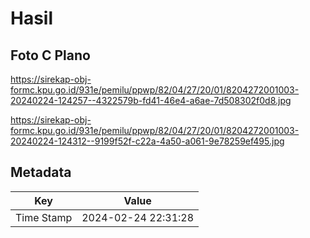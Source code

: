 # Hasil

## Foto C Plano

https://sirekap-obj-formc.kpu.go.id/931e/pemilu/ppwp/82/04/27/20/01/8204272001003-20240224-124257--4322579b-fd41-46e4-a6ae-7d508302f0d8.jpg

https://sirekap-obj-formc.kpu.go.id/931e/pemilu/ppwp/82/04/27/20/01/8204272001003-20240224-124312--9199f52f-c22a-4a50-a061-9e78259ef495.jpg


## Metadata

| Key        | Value               |
| ---------- | ------------------- |
| Time Stamp | 2024-02-24 22:31:28 |



